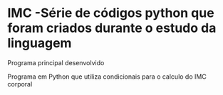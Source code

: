 # IMC -Série de códigos python que foram criados durante o estudo da linguagem

Programa principal desenvolvido

Programa em Python que utiliza condicionais para o calculo do IMC corporal 
